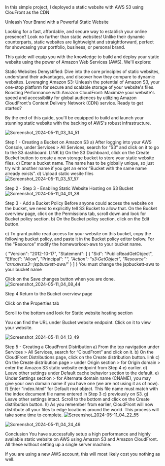 In this simple project, I deployed a static website with AWS S3 using ClouFront as the CDN

Unleash Your Brand with a Powerful Static Website

Looking for a fast, affordable, and secure way to establish your online presence? Look no further than static websites! Unlike their dynamic counterparts, static websites are lightweight and straightforward, perfect for showcasing your portfolio, business, or personal brand.

This guide will equip you with the knowledge to build and deploy your static website using the power of Amazon Web Services (AWS). We'll explore:

Static Websites Demystified: Dive into the core principles of static websites, understand their advantages, and discover how they compare to dynamic websites.
Leveraging Amazon S3: Unleash the potential of Amazon S3, your one-stop platform for secure and scalable storage of your website's files.
Boosting Performance with Amazon CloudFront: Maximize your website's speed and accessibility for global audiences by utilizing Amazon CloudFront's Content Delivery Network (CDN) service.
Ready to get started?

By the end of this guide, you'll be equipped to build and launch your stunning static website with the backing of AWS's robust infrastructure.

![Screenshot_2024-05-11_03_34_51](https://github.com/JSPGARBA/Hosting-a-Static-Website-using-AWS-S3-and-CloudFront/assets/86578841/61c4d760-c492-49fb-8c26-de1165dd17e8)


Step 1 - Creating a Bucket on Amazon S3
a) After logging into your AWS Console, under Services > All Services, search for “S3” and click on it to go to the S3 dashboard.
LINK
b) On the S3 Dashboard, click on the Create Bucket button to create a new storage bucket to store your static website files.
c) Enter a bucket name. The name has to be globally unique, so just try with another name if you get an error “Bucket with the same name already exists”.
d) Upload static wesite files
![Screenshot_2024-05-11_03_57_57](https://github.com/JSPGARBA/Hosting-a-Static-Website-using-AWS-S3-and-CloudFront/assets/86578841/2b5c0603-f9dc-4c82-ab39-dc42cbc5b8d9)



Step 2 - Step 3 - Enabling Static Website Hosting on S3 Bucket
![Screenshot_2024-05-11_04_01_38](https://github.com/JSPGARBA/Hosting-a-Static-Website-using-AWS-S3-and-CloudFront/assets/86578841/afc2933f-49fe-4715-a2c1-c24d4fd20d2b)


Step 3 - Add a Bucket Policy
Before anyone could access the website on the bucket, we need to explicitly tell S3 Bucket to allow that.
On the Bucket overview page, click on the Permissions tab, scroll down and look for Bucket policy section.
b) On the Bucket policy section, click on the Edit button.

c) To grant public read access for your website on this bucket, copy the following bucket policy, and paste it in the Bucket policy editor below. For the “Resource” modify the homeworkout-aws to your bucket name.

{
    "Version": "2012-10-17",
    "Statement": [
        {
            "Sid": "PublicReadGetObject",
            "Effect": "Allow",
            "Principal": "*",
            "Action": "s3:GetObject",
            "Resource": "arn:aws:s3:::jspbuckett-aws/*"
        }
    ]
}
You must change the jspbuckett-aws to your bucket name

Click on the Save changes button when you are done.
![Screenshot_2024-05-11_04_08_44](https://github.com/JSPGARBA/Hosting-a-Static-Website-using-AWS-S3-and-CloudFront/assets/86578841/5e428b85-38dc-4935-a0d3-22153f548cb8)


Step 4 Return to the Bucket overview page

Click on the Properties tab

Scroll to the bottom and look for Static website hosting section

You can find the URL under Bucket website endpoint. Click on it to view your website.

![Screenshot_2024-05-11_04_13_49](https://github.com/JSPGARBA/Hosting-a-Static-Website-using-AWS-S3-and-CloudFront/assets/86578841/a271591f-edc1-431f-b38b-871ef4233802)



Step 5 - Creating a CloudFront Distribution
a) From the top navigation under Services > All Services, search for “CloudFront” and click on it.
b) On the CloudFront Distributions page, click on the Create distribution button.
link
c) On the Create distribution page > under Origin section > for Origin domain > enter the Amazon S3 static website endpoint from Step 4 e) earlier.
d) Leave other settings under Default cache behavior section to the default.
e) Under Settings section > for Alternate domain name (CNAME), you may give your own domain name if you have one (we are not using it as of now).
f) Enter “index.html” for Default root object. This file name must match with the index document file name entered in Step 3 c) previously on S3.
g) Leave other settings intact. Scroll to the bottom and click on the Create distribution button.
h) As you remember from earlier, CloudFront will now distribute all your files to edge locations around the world. This process will take some time to complete.
![Screenshot_2024-05-11_04_22_55](https://github.com/JSPGARBA/Hosting-a-Static-Website-using-AWS-S3-and-CloudFront/assets/86578841/f76d515c-caad-4f7a-9efe-91b66c382f60)

![Screenshot_2024-05-11_04_24_46](https://github.com/JSPGARBA/Hosting-a-Static-Website-using-AWS-S3-and-CloudFront/assets/86578841/3ae5938d-a1a4-4823-bcbb-74434317d8a9)


Conclusion
You have successfully setup a high performance and highly available static website on AWS using Amazon S3 and Amazon CloudFront. All these without setting up a single server machine.

If you are using a new AWS account, this will most likely cost you nothing as well.


